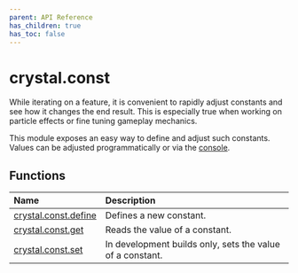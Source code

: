 ```yaml
---
parent: API Reference
has_children: true
has_toc: false
---
```


# crystal.const

While iterating on a feature, it is convenient to rapidly adjust constants and see how it changes the end result. This is especially true when working on particle effects or fine tuning gameplay mechanics.

This module exposes an easy way to define and adjust such constants. Values can be adjusted programmatically or via the [console](/crystal/tools/console).

## Functions

| Name                           | Description                                               |
| :----------------------------- | :-------------------------------------------------------- |
| [crystal.const.define](define) | Defines a new constant.                                   |
| [crystal.const.get](get)       | Reads the value of a constant.                            |
| [crystal.const.set](set)       | In development builds only, sets the value of a constant. |
